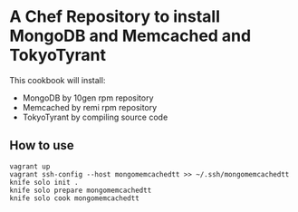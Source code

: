# A Chef Repository to install MongoDB and Memcached and TokyoTyrant

This cookbook will install:
- MongoDB by 10gen rpm repository
- Memcached by remi rpm repository
- TokyoTyrant by compiling source code

## How to use
```
vagrant up
vagrant ssh-config --host mongomemcachedtt >> ~/.ssh/mongomemcachedtt
knife solo init .
knife solo prepare mongomemcachedtt
knife solo cook mongomemcachedtt
```

